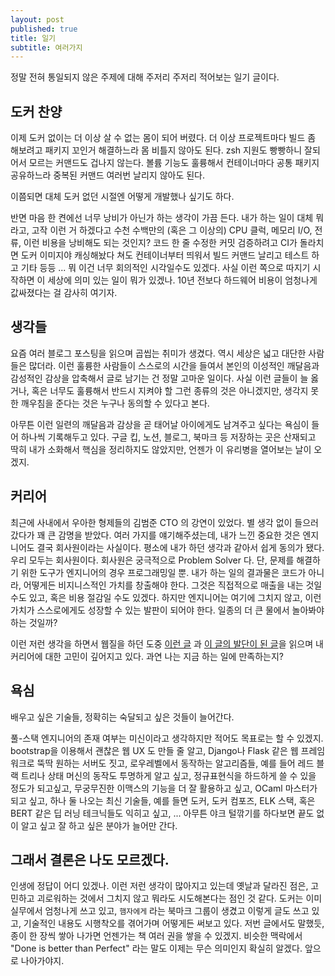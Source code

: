 ```yaml
---
layout: post
published: true
title: 일기
subtitle: 여러가지
---
```


 정말 전혀 통일되지 않은 주제에 대해 주저리 주저리 적어보는 일기
 글이다.


## 도커 찬양
 이제 도커 없이는 더 이상 살 수 없는 몸이 되어 버렸다. 더 이상
 프로젝트마다 빌드 좀 해보려고 패키지 꼬인거 해결하느라 몸 비틀지
 않아도 된다. zsh 지원도 빵빵하니 잘되어서 모르는 커맨드도 겁나지
 않는다. 볼륨 기능도 훌륭해서 컨테이너마다 공통 패키지 공유하느라
 중복된 커맨드 여러번 날리지 않아도 된다.

 이쯤되면 대체 도커 없던 시절엔 어떻게 개발했나 싶기도 하다.


 반면 마음 한 켠에선 너무 낭비가 아닌가 하는 생각이 가끔 든다. 내가
 하는 일이 대체 뭐라고, 고작 이런 거 하겠다고 수천 수백만의 (혹은 그
 이상의) CPU 클럭, 메모리 I/O, 전류, 이런 비용을 낭비해도 되는 것인지?
 코드 한 줄 수정한 커밋 검증하려고 CI가 돌라치면 도커 이미지야
 캐싱해놨다 쳐도 컨테이너부터 띄워서 빌드 커맨드 날리고 테스트 하고
 기타 등등 ... 뭐 이건 너무 회의적인 시각일수도 있겠다. 사실 이런
 쪽으로 따지기 시작하면 이 세상에 의미 있는 일이 뭐가 있겠나. 10년
 전보다 하드웨어 비용이 엄청나게 값싸졌다는 걸 감사히 여기자.

## 생각들
 요즘 여러 블로그 포스팅을 읽으며 곱씹는 취미가 생겼다. 역시 세상은
 넓고 대단한 사람들은 많더라. 이런 훌륭한 사람들이 스스로의 시간을
 들여서 본인의 이성적인 깨달음과 감성적인 감상을 압축해서 글로 남기는
 건 정말 고마운 일이다. 사실 이런 글들이 늘 옳거나, 혹은 너무도
 훌륭해서 반드시 지켜야 할 그런 종류의 것은 아니겠지만, 생각지 못한
 깨우침을 준다는 것은 누구나 동의할 수 있다고 본다.

 아무튼 이런 일련의 깨달음과 감상을 곧 태어날 아이에게도 남겨주고
 싶다는 욕심이 들어 하나씩 기록해두고 있다. 구글 킵, 노션, 블로그,
 북마크 등 저장하는 곳은 산재되고 딱히 내가 소화해서 핵심을 정리하지도
 않았지만, 언젠가 이 유리병을 열어보는 날이 오겠지.

## 커리어
 최근에 사내에서 우아한 형제들의 김범준 CTO 의 강연이 있었다. 별 생각
 없이 들으러 갔다가 꽤 큰 감명을 받았다. 여러 가지를 얘기해주셨는데,
 내가 느낀 중요한 것은 엔지니어도 결국 회사원이라는 사실이다. 평소에
 내가 하던 생각과 같아서 쉽게 동의가 됐다. 우리 모두는
 회사원이다. 회사원은 궁극적으로 Problem Solver 다. 단, 문제를
 해결하기 위한 도구가 엔지니어의 경우 프로그래밍일 뿐. 내가 하는 일의
 결과물은 코드가 아니라, 어떻게든 비지니스적인 가치를 창출해야
 한다. 그것은 직접적으로 매출을 내는 것일 수도 있고, 혹은 비용 절감일
 수도 있겠다. 하지만 엔지니어는 여기에 그치지 않고, 이런 가치가
 스스로에게도 성장할 수 있는 발판이 되어야 한다. 일종의 더 큰 물에서
 놀아봐야 하는 것일까?

 이런 저런 생각을 하면서 웹질을 하던 도중 [이런
  글](http://youngrok.com/%EA%B0%9C%EB%B0%9C%EC%9E%90%20%EB%AA%B8%EA%B0%92%20%EC%95%88%20%EC%98%AC%EB%A6%AC%EA%B8%B0%EC%97%90%20%EB%8C%80%ED%95%9C%20%EB%82%B4%20%EC%83%9D%EA%B0%81)
  과 [이 글의 발단이 된 글](http://agile.egloos.com/5783372)을 읽으며
  내 커리어에 대한 고민이 깊어지고 있다. 과연 나는 지금 하는 일에
  만족하는지?


## 욕심
 배우고 싶은 기술들, 정확히는 숙달되고 싶은 것들이 늘어간다.

 풀-스택 엔지니어의 존재 여부는 미신이라고 생각하지만 적어도 목표로는
 할 수 있겠지. bootstrap을 이용해서 괜찮은 웹 UX 도 만들 줄 알고,
 Django나 Flask 같은 웹 프레임워크로 뚝딱 원하는 서버도 짓고,
 로우레벨에서 동작하는 알고리즘들, 예를 들어 레드 블랙 트리나 상태
 머신의 동작도 투명하게 알고 싶고, 정규표현식을 하드하게 쓸 수 있을
 정도가 되고싶고, 무궁무진한 이맥스의 기능을 더 잘 활용하고 싶고,
 OCaml 마스터가 되고 싶고, 하나 둘 나오는 최신 기술들, 예를 들면 도커,
 도커 컴포즈, ELK 스택, 혹은 BERT 같은 딥 러닝 테크닉들도 익히고 싶고,
 ... 아무튼 야크 털깎기를 하다보면 끝도 없이 알고 싶고 잘 하고 싶은
 분야가 늘어만 간다.


## 그래서 결론은 나도 모르겠다.
 인생에 정답이 어디 있겠나. 이런 저런 생각이 많아지고 있는데 옛날과
 달라진 점은, 고민하고 괴로워하는 것에서 그치지 않고 뭐라도
 시도해본다는 점인 것 같다. 도커는 이미 실무에서 엄청나게 쓰고 있고,
 `햄자에게` 라는 북마크 그룹이 생겼고 이렇게 글도 쓰고 있고, 기술적인
 내용도 시행착오를 겪어가며 어떻게든 써보고 있다. 저번 글에서도
 말했듯, 종이 한 장씩 쌓아 나가면 언젠가는 책 여러 권을 쌓을 수
 있겠지. 비슷한 맥락에서 "Done is better than Perfect" 라는 말도
 이제는 무슨 의미인지 확실히 알겠다. 앞으로 나아가야지.
